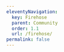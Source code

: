 ```yaml
---
eleventyNavigation:
  key: Firehose
  parent: Community
  order: 1.1
  url: /firehose/
permalink: false
---
```


